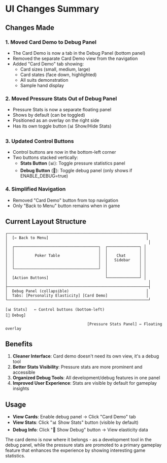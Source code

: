 # UI Changes Summary

## Changes Made

### 1. Moved Card Demo to Debug Panel
- The Card Demo is now a tab in the Debug Panel (bottom panel)
- Removed the separate Card Demo view from the navigation
- Added "Card Demo" tab showing:
  - Card sizes (small, medium, large)
  - Card states (face down, highlighted)
  - All suits demonstration
  - Sample hand display

### 2. Moved Pressure Stats Out of Debug Panel
- Pressure Stats is now a separate floating panel
- Shows by default (can be toggled)
- Positioned as an overlay on the right side
- Has its own toggle button (📊 Show/Hide Stats)

### 3. Updated Control Buttons
- Control buttons are now in the bottom-left corner
- Two buttons stacked vertically:
  - **Stats Button** (📊): Toggle pressure statistics panel
  - **Debug Button** (🐛): Toggle debug panel (only shows if ENABLE_DEBUG=true)

### 4. Simplified Navigation
- Removed "Card Demo" button from top navigation
- Only "Back to Menu" button remains when in game

## Current Layout Structure

```
┌─────────────────────────────────────────────────────────────┐
│  [← Back to Menu]                                           │
│                                                              │
│  ┌─────────────────────────────────────┐  ┌──────────────┐ │
│  │                                     │  │              │ │
│  │         Poker Table                 │  │    Chat      │ │
│  │                                     │  │   Sidebar    │ │
│  │                                     │  │              │ │
│  └─────────────────────────────────────┘  │              │ │
│                                           │              │ │
│  [Action Buttons]                         └──────────────┘ │
│                                                              │
├──────────────────────────────────────────────────────────────┤
│  Debug Panel (collapsible)                                  │
│  Tabs: [Personality Elasticity] [Card Demo]                 │
└──────────────────────────────────────────────────────────────┘

[📊 Stats]   ← Control buttons (bottom-left)
[🐛 Debug]

                                    [Pressure Stats Panel] ← Floating overlay
```

## Benefits

1. **Cleaner Interface**: Card demo doesn't need its own view, it's a debug tool
2. **Better Stats Visibility**: Pressure stats are more prominent and accessible
3. **Organized Debug Tools**: All development/debug features in one panel
4. **Improved User Experience**: Stats are visible by default for gameplay insights

## Usage

- **View Cards**: Enable debug panel → Click "Card Demo" tab
- **View Stats**: Click "📊 Show Stats" button (visible by default)
- **Debug Info**: Click "🐛 Show Debug" button → View elasticity data

The card demo is now where it belongs - as a development tool in the debug panel, while the pressure stats are promoted to a primary gameplay feature that enhances the experience by showing interesting game statistics.